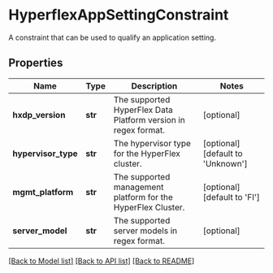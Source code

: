 # HyperflexAppSettingConstraint

A constraint that can be used to qualify an application setting. 
## Properties
Name | Type | Description | Notes
------------ | ------------- | ------------- | -------------
**hxdp_version** | **str** | The supported HyperFlex Data Platform version in regex format.   | [optional] 
**hypervisor_type** | **str** | The hypervisor type for the HyperFlex cluster.   | [optional] [default to 'Unknown']
**mgmt_platform** | **str** | The supported management platform for the HyperFlex Cluster.   | [optional] [default to 'FI']
**server_model** | **str** | The supported server models in regex format.    | [optional] 

[[Back to Model list]](../README.md#documentation-for-models) [[Back to API list]](../README.md#documentation-for-api-endpoints) [[Back to README]](../README.md)


